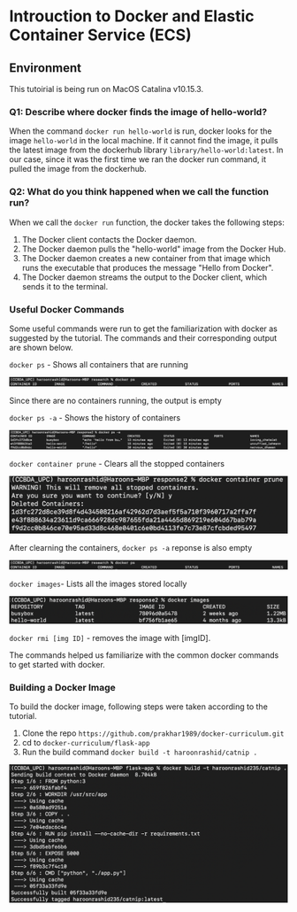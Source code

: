# Introuction to Docker and Elastic Container Service (ECS)

## Environment
This tutoirial is being run on MacOS Catalina v10.15.3.

### Q1: Describe where docker finds the image of hello-world?
When the command `docker run hello-world` is run, docker looks for the image `hello-world` in the local machine. If it cannot find the image, it pulls the latest image from the dockerhub library `library/hello-world:latest`. In our case, since it was the first time we ran the docker run command, it pulled the image from the dockerhub.

### Q2: What do you think happened when we call the function run?
When we call the `docker run` function, the docker takes the following steps:

1. The Docker client contacts the Docker daemon.
2. The Docker daemon pulls the "hello-world" image from the Docker Hub.
3. The Docker daemon creates a new container from that image which runs the
    executable that produces the message "Hello from Docker".
4. The Docker daemon streams the output to the Docker client, which sends it
    to the terminal.
    
### Useful Docker Commands
Some useful commands were run to get the familiarization with docker as suggested by the tutorial. The commands and their corresponding output are shown below.

`docker ps` - Shows all containers that are running

![](imgs/docker_ps.png)

Since there are no containers running, the output is empty


`docker ps -a` - Shows the history of containers

![](imgs/docker_ps_a.png)

`docker container prune` - Clears all the stopped containers

![](imgs/docker_prune.png)

After clearning the containers, `docker ps -a` reponse is also empty

![](imgs/docker_ps.png)



`docker images`- Lists all the images stored locally

![](imgs/docker_images.png)


`docker rmi [img ID]` - removes the image with [imgID].

The commands helped us familiarize with the common docker commands to get started with docker.

### Building a Docker Image
To build the docker image, following steps were taken according to the tutorial.

1. Clone the repo `https://github.com/prakhar1989/docker-curriculum.git`
2. cd to `docker-curriculum/flask-app`
3. Run the build command `docker build -t haroonrashid/catnip .`

![](imgs/docker_build.png)

